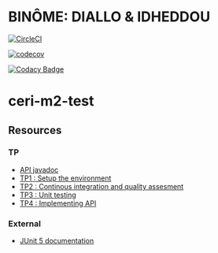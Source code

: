 
# BINÔME: DIALLO & IDHEDDOU

[![CircleCI](https://circleci.com/gh/sandalydiallo/ceri-m1-test-2017.svg?style=svg)](https://circleci.com/gh/sandalydiallo/ceri-m1-test-2017)

[![codecov](https://codecov.io/gh/sandalydiallo/ceri-m1-test-2017/branch/master/graph/badge.svg)](https://codecov.io/gh/sandalydiallo/ceri-m1-test-2017)

[![Codacy Badge](https://api.codacy.com/project/badge/Grade/c4aeae0001564d438d66e90cc8bc0213)](https://www.codacy.com/app/sandalydiallo/ceri-m1-test-2017?utm_source=github.com&amp;utm_medium=referral&amp;utm_content=sandalydiallo/ceri-m1-test-2017&amp;utm_campaign=Badge_Grade)

# ceri-m2-test

## Resources

### TP

- [API javadoc](http://faylixe.fr/ceri-m1-test-2017/javadoc)
- [TP1 : Setup the environment](https://github.com/Faylixe/ceri-m2-test-2017/blob/master/docs/tp1.md)
- [TP2 : Continous integration and quality assesment](https://github.com/Faylixe/ceri-m2-test-2017/blob/master/docs/tp2.md)
- [TP3 : Unit testing](https://github.com/Faylixe/ceri-m2-test-2017/blob/master/docs/tp3.md)
- [TP4 : Implementing API](https://github.com/Faylixe/ceri-m2-test-2017/blob/master/docs/tp4.md)

### External

- [JUnit 5 documentation](http://junit.org/junit5/docs/current/user-guide)
